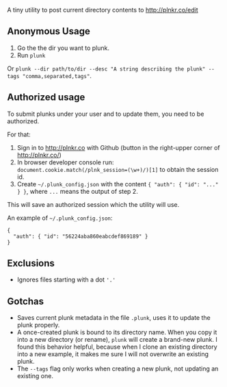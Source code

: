A tiny utility to post current directory contents to http://plnkr.co/edit

## Anonymous Usage

1. Go the the dir you want to plunk.
2. Run `plunk`

Or `plunk --dir path/to/dir --desc "A string describing the plunk" --tags "comma,separated,tags"`.

## Authorized usage

To submit plunks under your user and to update them, you need to be authorized.

For that:

1. Sign in to http://plnkr.co with Github (button in the right-upper corner of <http://plnkr.co/>)
2. In browser developer console run: `document.cookie.match(/plnk_session=(\w+)/)[1]` to obtain the session id.
3. Create `~/.plunk_config.json` with the content `{ "auth": { "id": "..." } }`, where `...` means the output of step 2.

This will save an authorized session which the utility will use.

An example of `~/.plunk_config.json`:
```
{
  "auth": { "id": "56224aba860eabcdef869189" }
}
```

## Exclusions

- Ignores files starting with a dot `'.'`

## Gotchas

- Saves current plunk metadata in the file `.plunk`, uses it to update the plunk properly.
- A once-created plunk is bound to its directory name. When you copy it into a new directory (or rename), `plunk` will create a brand-new plunk.
I found this behavior helpful, because when I clone an existing directory into a new example, it makes me sure I will not overwrite an existing plunk.
- The `--tags` flag only works when creating a new plunk, not updating an existing one.
